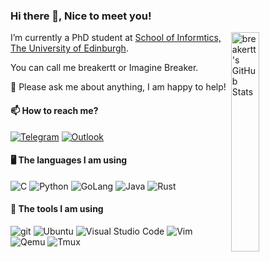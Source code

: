 ### Hi there 👋, Nice to meet you!

<img align="right" alt="breakertt's GitHub Stats" width="30%" src="https://github-readme-stats.vercel.app/api?username=breakertt&show_icons=true&hide_rank=true?count_private=true">

I’m currently a PhD student at [School of Informtics, The University of Edinburgh](https://www.ed.ac.uk/informatics).

You can call me breakertt or Imagine Breaker.

💬 Please ask me about anything, I am happy to help!

#### 📫 How to reach me?

<a href="https://t.me/breakertt"><img alt="Telegram" src="https://img.shields.io/badge/Telegram-2CA5E0?style=for-the-badge&logo=telegram&logoColor=white" /></a>  <a href="mailto:breakertt@outlook.com"><img alt="Outlook" src="https://img.shields.io/badge/Outlook-0078D4?style=for-the-badge&logo=microsoft-outlook&logoColor=white" /></a> 

#### 🖥️ The languages I am using
<img alt="C" src="https://img.shields.io/badge/c-%2300599C.svg?style=for-the-badge&logo=c&logoColor=white" /> <img alt="Python" src="https://img.shields.io/badge/python-3670A0?style=for-the-badge&logo=python&logoColor=ffdd54" /> <img alt="GoLang" src="https://img.shields.io/badge/go-%2300ADD8.svg?style=for-the-badge&logo=go&logoColor=white" /> <img alt="Java" src="https://img.shields.io/badge/java-ED8B00.svg?style=for-the-badge&logo=openjdk&logoColor=white" /> <img alt="Rust" src="https://img.shields.io/badge/rust-%23000000.svg?style=for-the-badge&logo=rust&logoColor=white" /> 

#### 🔨 The tools I am using
 <img alt="git" src="https://img.shields.io/badge/git-%23F05033.svg?style=for-the-badge&logo=git&logoColor=white" /> <img alt="Ubuntu" src="https://img.shields.io/badge/Ubuntu-E95420?style=for-the-badge&logo=ubuntu&logoColor=white" /> <img alt="Visual Studio Code" src="https://img.shields.io/badge/VS%20Code-0078d7.svg?style=for-the-badge&logo=visual-studio-code&logoColor=white" /> 	<img alt="Vim" src="https://img.shields.io/badge/VIM-%2311AB00.svg?style=for-the-badge&logo=vim&logoColor=white"> <img alt="Qemu" src="https://img.shields.io/badge/QEMU-FF6600.svg?style=for-the-badge&logo=qemu&logoColor=white"> <img alt="Tmux" src="https://img.shields.io/badge/TMUX-1BB91F.svg?style=for-the-badge&logo=tmux&logoColor=white">
 
<!-- 
#### 📚 My to-learn list
- Java and its family
  - Java Spring
  - JVM
  - Java SpringMVC
  - Mybatis
- DevOps
  - Ansible
- Distributed System
  - HDFS
- Network Knowledge and Certificates
  - CCNA
  - CCNP
  - CCIE
- Cloud Native
  - Kubernetes
  - Docker Compose
  - Open Service Mesh >
- Others
  - Redis
  - ZooKeeper
#### 💡 My to-do project ideas
- Proxied DNS Server - A DNS Server with backend and frontend. It allows rule-based DNS requests via socks5, http, https proxies.
- File Transfer Station - Opensource version of https://airportal.cn/ or https://www.file.io/. 
  -->
